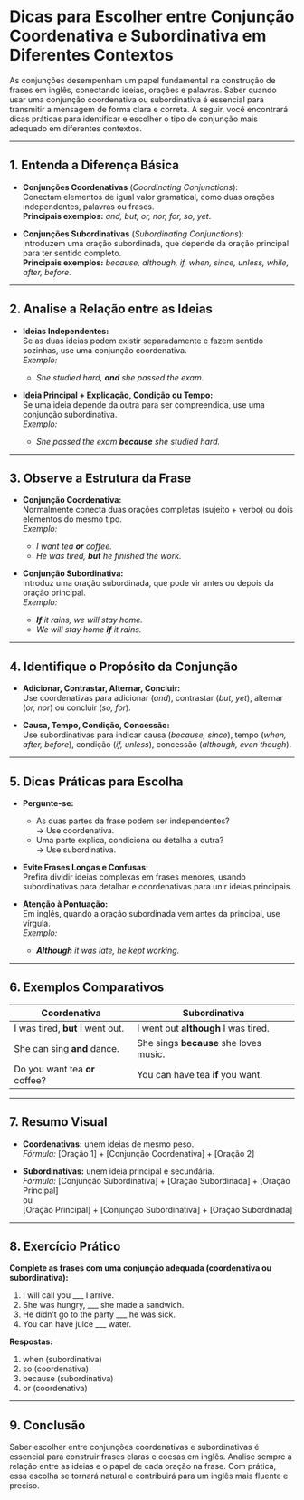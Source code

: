 
# Dicas para Escolher entre Conjunção Coordenativa e Subordinativa em Diferentes Contextos

As conjunções desempenham um papel fundamental na construção de frases em inglês, conectando ideias, orações e palavras. Saber quando usar uma conjunção coordenativa ou subordinativa é essencial para transmitir a mensagem de forma clara e correta. A seguir, você encontrará dicas práticas para identificar e escolher o tipo de conjunção mais adequado em diferentes contextos.

---

## 1. Entenda a Diferença Básica

- **Conjunções Coordenativas** (_Coordinating Conjunctions_):  
  Conectam elementos de igual valor gramatical, como duas orações independentes, palavras ou frases.  
  **Principais exemplos:** _and, but, or, nor, for, so, yet_.

- **Conjunções Subordinativas** (_Subordinating Conjunctions_):  
  Introduzem uma oração subordinada, que depende da oração principal para ter sentido completo.  
  **Principais exemplos:** _because, although, if, when, since, unless, while, after, before_.

---

## 2. Analise a Relação entre as Ideias

- **Ideias Independentes:**  
  Se as duas ideias podem existir separadamente e fazem sentido sozinhas, use uma conjunção coordenativa.  
  _Exemplo:_  
  - _She studied hard, **and** she passed the exam._

- **Ideia Principal + Explicação, Condição ou Tempo:**  
  Se uma ideia depende da outra para ser compreendida, use uma conjunção subordinativa.  
  _Exemplo:_  
  - _She passed the exam **because** she studied hard._

---

## 3. Observe a Estrutura da Frase

- **Conjunção Coordenativa:**  
  Normalmente conecta duas orações completas (sujeito + verbo) ou dois elementos do mesmo tipo.  
  _Exemplo:_  
  - _I want tea **or** coffee._  
  - _He was tired, **but** he finished the work._

- **Conjunção Subordinativa:**  
  Introduz uma oração subordinada, que pode vir antes ou depois da oração principal.  
  _Exemplo:_  
  - _**If** it rains, we will stay home._  
  - _We will stay home **if** it rains._

---

## 4. Identifique o Propósito da Conjunção

- **Adicionar, Contrastar, Alternar, Concluir:**  
  Use coordenativas para adicionar (_and_), contrastar (_but, yet_), alternar (_or, nor_) ou concluir (_so, for_).

- **Causa, Tempo, Condição, Concessão:**  
  Use subordinativas para indicar causa (_because, since_), tempo (_when, after, before_), condição (_if, unless_), concessão (_although, even though_).

---

## 5. Dicas Práticas para Escolha

- **Pergunte-se:**  
  - As duas partes da frase podem ser independentes?  
    → Use coordenativa.  
  - Uma parte explica, condiciona ou detalha a outra?  
    → Use subordinativa.

- **Evite Frases Longas e Confusas:**  
  Prefira dividir ideias complexas em frases menores, usando subordinativas para detalhar e coordenativas para unir ideias principais.

- **Atenção à Pontuação:**  
  Em inglês, quando a oração subordinada vem antes da principal, use vírgula.  
  _Exemplo:_  
  - _**Although** it was late, he kept working._

---

## 6. Exemplos Comparativos

| Coordenativa                | Subordinativa                      |
|-----------------------------|------------------------------------|
| I was tired, **but** I went out. | I went out **although** I was tired. |
| She can sing **and** dance.      | She sings **because** she loves music. |
| Do you want tea **or** coffee?   | You can have tea **if** you want.      |

---

## 7. Resumo Visual

- **Coordenativas:** unem ideias de mesmo peso.  
  _Fórmula:_ [Oração 1] + [Conjunção Coordenativa] + [Oração 2]

- **Subordinativas:** unem ideia principal e secundária.  
  _Fórmula:_ [Conjunção Subordinativa] + [Oração Subordinada] + [Oração Principal]  
  ou  
  [Oração Principal] + [Conjunção Subordinativa] + [Oração Subordinada]

---

## 8. Exercício Prático

**Complete as frases com uma conjunção adequada (coordenativa ou subordinativa):**

1. I will call you ___ I arrive.
2. She was hungry, ___ she made a sandwich.
3. He didn’t go to the party ___ he was sick.
4. You can have juice ___ water.

**Respostas:**  
1. when (subordinativa)  
2. so (coordenativa)  
3. because (subordinativa)  
4. or (coordenativa)

---

## 9. Conclusão

Saber escolher entre conjunções coordenativas e subordinativas é essencial para construir frases claras e coesas em inglês. Analise sempre a relação entre as ideias e o papel de cada oração na frase. Com prática, essa escolha se tornará natural e contribuirá para um inglês mais fluente e preciso.
```
